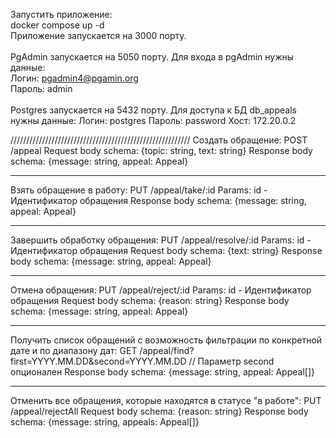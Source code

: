 Запустить приложение:<br />
  docker compose up -d<br />
Приложение запускается на 3000 порту.<br />
<br />
PgAdmin запускается на 5050 порту. Для входа в pgAdmin нужны данные:<br />
  Логин: pgadmin4@pgamin.org<br />
  Пароль: admin<br />
<br />
Postgres запускается на 5432 порту. Для доступа к БД db_appeals нужны данные:
  Логин: postgres
  Пароль: password
  Хост: 172.20.0.2

/////////////////////////////////////////////////////////
Создать обращение: POST /appeal 
  Request body schema: {topic: string, text: string}
  Response body schema: {message: string, appeal: Appeal}
_________________________________________________________
Взять обращение в работу: PUT /appeal/take/:id
  Params:
    id - Идентификатор обращения
  Response body schema: {message: string, appeal: Appeal}
_________________________________________________________
Завершить обработку обращения: PUT /appeal/resolve/:id
  Params:
    id - Идентификатор обращения
  Request body schema: {text: string}
  Response body schema: {message: string, appeal: Appeal}
_________________________________________________________
Отмена обращения: PUT /appeal/reject/:id
  Params:
    id - Идентификатор обращения
  Request body schema: {reason: string}
  Response body schema: {message: string, appeal: Appeal}
_____________________________________________________________________________________________________________________
Получить список обращений с возможность фильтрации по 
конкретной дате и по диапазону дат: GET /appeal/find?first=YYYY.MM.DD&second=YYYY.MM.DD // Параметр second опционален
  Response body schema: {message: string, appeal: Appeal[]}
_____________________________________________________________________________________
Отменить все обращения, которые находятся в статусе "в работе": PUT /appeal/rejectAll
  Request body schema: {reason: string}
  Response body schema: {message: string, appeals: Appeal[]}
